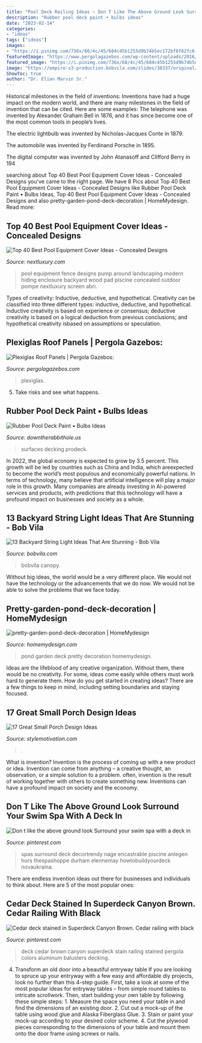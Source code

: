 ```yaml
---
title: "Pool Deck Railing Ideas ~ Don T Like The Above Ground Look Surround Your Swim Spa With A Deck In"
description: "Rubber pool deck paint • bulbs ideas"
date: "2023-02-14"
categories:
- "ideas"
tags: ["ideas"]
images:
- "https://i.pinimg.com/736x/68/4c/45/684c45b1255d9b74b5ec172bf6f82fc6.jpg"
featuredImage: "https://www.pergolagazebos.com/wp-content/uploads/2016/01/Plexiglas-Roof-Panels-3.jpg"
featured_image: "https://i.pinimg.com/736x/68/4c/45/684c45b1255d9b74b5ec172bf6f82fc6.jpg"
image: "https://empire-s3-production.bobvila.com/slides/38337/original/outdoor_pool_canopy_string_lights.jpg?1594324239"
ShowToc: true
author: "Dr. Elian Marvin Sr."
---
```



Historical milestones in the field of inventions:
Inventions have had a huge impact on the modern world, and there are many milestones in the field of invention that can be cited. Here are some examples:
The telephone was invented by Alexander Graham Bell in 1876, and it has since become one of the most common tools in people’s lives.

The electric lightbulb was invented by Nicholas-Jacques Conte in 1879.

The automobile was invented by Ferdinand Porsche in 1895. 

The digital computer was invented by John Atanasoff and Clifford Berry in 194
	

		
searching about Top 40 Best Pool Equipment Cover Ideas - Concealed Designs you've came to the right page. We have 8 Pics about Top 40 Best Pool Equipment Cover Ideas - Concealed Designs like Rubber Pool Deck Paint • Bulbs Ideas, Top 40 Best Pool Equipment Cover Ideas - Concealed Designs and also pretty-garden-pond-deck-decoration | HomeMydesign. Read more:
		
    
## Top 40 Best Pool Equipment Cover Ideas - Concealed Designs

<img loading=lazy src="http://nextluxury.com/wp-content/uploads/wood-slat-fence-pool-equipment-enclosure-ideas.jpg" onerror="this.onerror=null;this.src='https://tse4.mm.bing.net/th?id=OIP.5mYzBR12CDg3vH7x2of5RQAAAA&amp;pid=15.1';" alt="Top 40 Best Pool Equipment Cover Ideas - Concealed Designs">

_Source: nextluxury.com_

>pool equipment fence designs pump around landscaping modern hiding enclosure backyard wood pad piscine concealed outdoor pompe nextluxury screen abri. 

	

Types of creativity: Inductive, deductive, and hypothetical.
Creativity can be classified into three different types: inductive, deductive, and hypothetical. Inductive creativity is based on experience or consensus; deductive creativity is based on a logical deduction from previous conclusions; and hypothetical creativity isbased on assumptions or speculation.

    
## Plexiglas Roof Panels | Pergola Gazebos:

<img loading=lazy src="https://www.pergolagazebos.com/wp-content/uploads/2016/01/Plexiglas-Roof-Panels-3.jpg" onerror="this.onerror=null;this.src='https://tse2.mm.bing.net/th?id=OIP.vg30eWj6xpEHcDS7tBngTgHaFp&amp;pid=15.1';" alt="Plexiglas Roof Panels | Pergola Gazebos:">

_Source: pergolagazebos.com_

>plexiglas. 

	

5. Take risks and see what happens.

    
## Rubber Pool Deck Paint • Bulbs Ideas

<img loading=lazy src="https://downtherabbithole.us/wp-content/uploads/2019/07/rubber-pool-surface-around-pool-deck-area-and-stone-flooring-under-throughout-proportions-2048-x-1536.jpg" onerror="this.onerror=null;this.src='https://tse1.mm.bing.net/th?id=OIP.HwhWaD8EVxBWY7Yl9glQxgHaFj&amp;pid=15.1';" alt="Rubber Pool Deck Paint • Bulbs Ideas">

_Source: downtherabbithole.us_

>surfaces decking prodeck. 

	

In 2022, the global economy is expected to grow by 3.5 percent. This growth will be led by countries such as China and India, which areexpected to become the world’s most populous and economically powerful nations. In terms of technology, many believe that artificial intelligence will play a major role in this growth. Many companies are already investing in AI-powered services and products, with predictions that this technology will have a profound impact on businesses and society as a whole.

    
## 13 Backyard String Light Ideas That Are Stunning - Bob Vila

<img loading=lazy src="https://empire-s3-production.bobvila.com/slides/38337/original/outdoor_pool_canopy_string_lights.jpg?1594324239" onerror="this.onerror=null;this.src='https://tse2.mm.bing.net/th?id=OIP.CRGx_4fR8SYDwzUpVLkO_AHaFX&amp;pid=15.1';" alt="13 Backyard String Light Ideas That Are Stunning - Bob Vila">

_Source: bobvila.com_

>bobvila canopy. 

	

Without big ideas, the world would be a very different place. We would not have the technology or the advancements that we do now. We would not be able to solve the problems that we face today.

    
## Pretty-garden-pond-deck-decoration | HomeMydesign

<img loading=lazy src="https://homemydesign.com/wp-content/uploads/2015/10/pretty-garden-pond-deck-decoration.jpg" onerror="this.onerror=null;this.src='https://tse2.mm.bing.net/th?id=OIP.pun6I27aw4TH0YszBiNSvgHaLH&amp;pid=15.1';" alt="pretty-garden-pond-deck-decoration | HomeMydesign">

_Source: homemydesign.com_

>pond garden deck pretty decoration homemydesign. 

	

Ideas are the lifeblood of any creative organization. Without them, there would be no creativity. For some, ideas come easily while others must work hard to generate them. How do you get started in creating ideas? There are a few things to keep in mind, including setting boundaries and staying focused.

    
## 17 Great Small Porch Design Ideas

<img loading=lazy src="https://www.stylemotivation.com/wp-content/uploads/2014/02/17-Great-Small-Porch-Design-Ideas-6.jpg" onerror="this.onerror=null;this.src='https://tse4.mm.bing.net/th?id=OIP.Qq4mKYM_eqiDXFHtJy0neQHaLI&amp;pid=15.1';" alt="17 Great Small Porch Design Ideas">

_Source: stylemotivation.com_

>. 

	

What is invention?
Invention is the process of coming up with a new product or idea. Invention can come from anything – a creative thought, an observation, or a simple solution to a problem. often, invention is the result of working together with others to create something new. Inventions can have a profound impact on society and the economy.

    
## Don T Like The Above Ground Look Surround Your Swim Spa With A Deck In

<img loading=lazy src="https://i.pinimg.com/736x/68/4c/45/684c45b1255d9b74b5ec172bf6f82fc6.jpg" onerror="this.onerror=null;this.src='https://tse1.mm.bing.net/th?id=OIP.q57aRS9SAtgcKf47J8qEVgHaLG&amp;pid=15.1';" alt="Don t like the above ground look Surround your swim spa with a deck in">

_Source: pinterest.com_

>spas surround deck decortrendy nage encastrable piscine anlegen hors thespashoppe durham elennemay howtobuildyourdeck novaukraina. 

	

There are endless invention ideas out there for businesses and individuals to think about. Here are 5 of the most popular ones:

    
## Cedar Deck Stained In Superdeck Canyon Brown. Cedar Railing With Black

<img loading=lazy src="https://i.pinimg.com/736x/36/d1/ac/36d1acc519e8651ff85051dbec56e9f7.jpg" onerror="this.onerror=null;this.src='https://tse2.mm.bing.net/th?id=OIP.qcWeRIrdR8KKPr1EqBwo9AHaJ3&amp;pid=15.1';" alt="Cedar deck stained in Superdeck Canyon Brown. Cedar railing with black">

_Source: pinterest.com_

>deck cedar brown canyon superdeck stain railing stained pergola colors aluminum balusters decking. 

	

4. Transform an old door into a beautiful entryway table
If you are looking to spruce up your entryway with a few easy and affordable diy projects, look no further than this 4-step guide. First, take a look at some of the most popular ideas for entryway tables – from simple round tables to intricate scrollwork. Then, start building your own table by following these simple steps: 1. Measure the space you need your table in and find the dimensions of an existing door. 2. Cut out a mock-up of the table using wood glue and Alaska Fiberglass Glue. 3. Stain or paint your mock-up according to your desired color scheme. 4. Cut the plywood pieces corresponding to the dimensions of your table and mount them onto the door frame using screws or nails.

